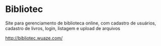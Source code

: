 # Bibliotec

Site para gerenciamento de biblioteca online, com cadastro de usuários, cadastro de livros, login, listagem e upload de arquivos

http://bibliotec.wuaze.com/
